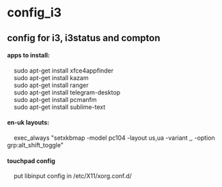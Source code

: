 # config_i3
<h2>config for i3, i3status and compton</h2>

<h4>apps to install:</h4>
&nbsp;&nbsp;&nbsp;&nbsp;sudo apt-get install xfce4appfinder<br />
&nbsp;&nbsp;&nbsp;&nbsp;sudo apt-get install kazam<br />
&nbsp;&nbsp;&nbsp;&nbsp;sudo apt-get install ranger<br />
&nbsp;&nbsp;&nbsp;&nbsp;sudo apt-get install telegram-desktop<br />
&nbsp;&nbsp;&nbsp;&nbsp;sudo apt-get install pcmanfm<br />
&nbsp;&nbsp;&nbsp;&nbsp;sudo apt-get install sublime-text<br />

<h4>en-uk layouts:</h4>
&nbsp;&nbsp;&nbsp;&nbsp;exec_always "setxkbmap -model pc104 -layout us,ua -variant ,, -option grp:alt_shift_toggle"

<h4>touchpad config</h5>
&nbsp;&nbsp;&nbsp;&nbsp;put libinput config in /etc/X11/xorg.conf.d/   
  
